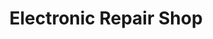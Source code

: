 ---
title: "Electronic Repair Shop"
url: /san-jorge-poblacion/electronic-repair-shop/
shop: electronics
---
